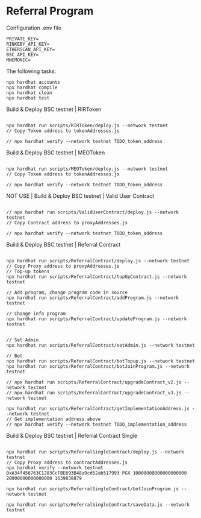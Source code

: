 # Referral Program

Configuration .env file

```shell
PRIVATE_KEY=
RINKEBY_API_KEY=
ETHERSCAN_API_KEY=
BSC_API_KEY=
MNEMONIC=
```

The following tasks:

```shell
npx hardhat accounts
npx hardhat compile
npx hardhat clean
npx hardhat test
```

Build & Deploy BSC testnet | RIRToken

```shell

npx hardhat run scripts/RIRToken/deploy.js --network testnet
// Copy Token address to tokenAddresses.js

// npx hardhat verify --network testnet TODO_token_address
```

Build & Deploy BSC testnet | MEOToken

```shell

npx hardhat run scripts/MEOToken/deploy.js --network testnet
// Copy Token address to tokenAddresses.js

// npx hardhat verify --network testnet TODO_token_address
```

NOT USE | Build & Deploy BSC testnet | Valid User Contract

```shell

// npx hardhat run scripts/ValidUserContract/deploy.js --network testnet
// Copy Contract address to proxyAddresses.js

// npx hardhat verify --network testnet TODO_token_address
```

Build & Deploy BSC testnet | Referral Contract

```shell

npx hardhat run scripts/ReferralContract/deploy.js --network testnet
// Copy Proxy address to proxyAddresses.js
// Top-up tokens
npx hardhat run scripts/ReferralContract/topUpContract.js --network testnet

// Add program, change program code in source
npx hardhat run scripts/ReferralContract/addProgram.js --network testnet

// Change info program
npx hardhat run scripts/ReferralContract/updateProgram.js --network testnet


// Set Admin
npx hardhat run scripts/ReferralContract/setAdmin.js --network testnet

// Bot
npx hardhat run scripts/ReferralContract/botTopup.js --network testnet
npx hardhat run scripts/ReferralContract/botJoinProgram.js --network testnet

// npx hardhat run scripts/ReferralContract/upgradeContract_v2.js --network testnet
// npx hardhat run scripts/ReferralContract/upgradeContract_v3.js --network testnet

npx hardhat run scripts/ReferralContract/getImplementationAddress.js --network testnet
// Get implementation address above
// npx hardhat verify --network testnet TODO_implementation_address

```

Build & Deploy BSC testnet | Referral Contract Single

```shell

npx hardhat run scripts/ReferralSingleContract/deploy.js --network testnet
// Copy Proxy address to contractAddresses.js
npx hardhat verify --network testnet 0xA34f456763C1283CcFBE693B48a9cd52ab517993 PGX 10000000000000000000 20000000000000000 1639838879

npx hardhat run scripts/ReferralSingleContract/botJoinProgram.js --network testnet

npx hardhat run scripts/ReferralSingleContract/saveData.js --network testnet


```
